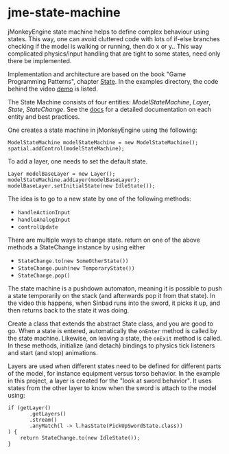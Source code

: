 # jme-state-machine

jMonkeyEngine state machine helps to define complex behaviour using states. This way, one can avoid cluttered code with lots of if-else branches checking if the model is walking or running, then do x or y.. This way complicated physics/input handling that are tight to some states, need only there be implemented.

Implementation and architecture are based on the book "Game Programming Patterns", chapter [State](https://gameprogrammingpatterns.com/state.html).
In the examples directory, the code behind the video [demo](https://www.youtube.com/watch?v=UY6encoXvIE) is listed.

The State Machine consists of four entities: *ModelStateMachine*, *Layer*, *State*, *StateChange*.
See the [docs](https://github.com/daBlesr/jme-state-machine/tree/main/docs) for a detailed documentation on each entity and best practices.

One creates a state machine in jMonkeyEngine using the following:
```
ModelStateMachine modelStateMachine = new ModelStateMachine();
spatial.addControl(modelStateMachine);
```        
To add a layer, one needs to set the default state.
```
Layer modelBaseLayer = new Layer();
modelStateMachine.addLayer(modelBaseLayer);
modelBaseLayer.setInitialState(new IdleState());
```
The idea is to go to a new state by one of the following methods:
* `handleActionInput`
* `handleAnalogInput`
* `controlUpdate`

There are multiple ways to change state. return on one of the above methods a StateChange instance by using either
* `StateChange.to(new SomeOtherState())`
* `StateChange.push(new TemporaryState())`
* `StateChange.pop()`

The state machine is a pushdown automaton, meaning it is possible to push a state temporarily on the stack (and afterwards pop it from that state). 
In the video this happens, when Sinbad runs into the sword, it picks it up, and then returns back to the state it was doing.

Create a class that extends the abstract State class, and you are good to go.
When a state is entered, automatically the `onEnter` method is called by the state machine. Likewise, on leaving a state, the `onExit` method is called.
In these methods, initialize (and detach) bindings to physics tick listeners and start (and stop) animations.

Layers are used when different states need to be defined for different parts of the model, for instance equipment versus torso behavior. In the example in this project, a layer is created for the "look at sword behavior". It uses states from the other layer to know when the sword is attach to the model using:
```
if (getLayer()
       .getLayers()
       .stream()
       .anyMatch(l -> l.hasState(PickUpSwordState.class))
) {
    return StateChange.to(new IdleState());
}
```  


